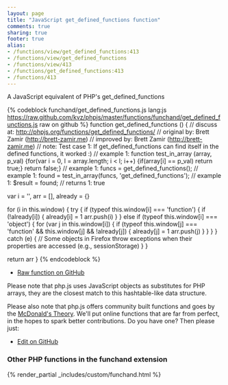 ```yaml
---
layout: page
title: "JavaScript get_defined_functions function"
comments: true
sharing: true
footer: true
alias:
- /functions/view/get_defined_functions:413
- /functions/view/get_defined_functions
- /functions/view/413
- /functions/get_defined_functions:413
- /functions/413
---
```

<!-- Generated by Rakefile:build -->
A JavaScript equivalent of PHP's get_defined_functions

{% codeblock funchand/get_defined_functions.js lang:js https://raw.github.com/kvz/phpjs/master/functions/funchand/get_defined_functions.js raw on github %}
function get_defined_functions () {
  //  discuss at: http://phpjs.org/functions/get_defined_functions/
  // original by: Brett Zamir (http://brett-zamir.me)
  // improved by: Brett Zamir (http://brett-zamir.me)
  //        note: Test case 1: If get_defined_functions can find itself in the defined functions, it worked :)
  //   example 1: function test_in_array (array, p_val) {for(var i = 0, l = array.length; i < l; i++) {if(array[i] == p_val) return true;} return false;}
  //   example 1: funcs = get_defined_functions();
  //   example 1: found = test_in_array(funcs, 'get_defined_functions');
  //   example 1: $result = found;
  //   returns 1: true

  var i = '',
    arr = [],
    already = {}

  for (i in this.window) {
    try {
      if (typeof this.window[i] === 'function') {
        if (!already[i]) {
          already[i] = 1
          arr.push(i)
        }
      } else if (typeof this.window[i] === 'object') {
        for (var j in this.window[i]) {
          if (typeof this.window[j] === 'function' && this.window[j] && !already[j]) {
            already[j] = 1
            arr.push(j)
          }
        }
      }
    } catch (e) {
      // Some objects in Firefox throw exceptions when their properties are accessed (e.g., sessionStorage)
    }
  }

  return arr
}
{% endcodeblock %}

 - [Raw function on GitHub](https://github.com/kvz/phpjs/blob/master/functions/funchand/get_defined_functions.js)

Please note that php.js uses JavaScript objects as substitutes for PHP arrays, they are 
the closest match to this hashtable-like data structure. 

Please also note that php.js offers community built functions and goes by the 
[McDonald's Theory](https://medium.com/what-i-learned-building/9216e1c9da7d). We'll put online 
functions that are far from perfect, in the hopes to spark better contributions. 
Do you have one? Then please just: 

 - [Edit on GitHub](https://github.com/kvz/phpjs/edit/master/functions/funchand/get_defined_functions.js)


### Other PHP functions in the funchand extension
{% render_partial _includes/custom/funchand.html %}
